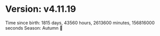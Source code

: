 # Version: v4.11.19
Time since birth: 1815 days, 43560 hours, 2613600 minutes, 156816000 seconds
Season: Autumn 🍁

